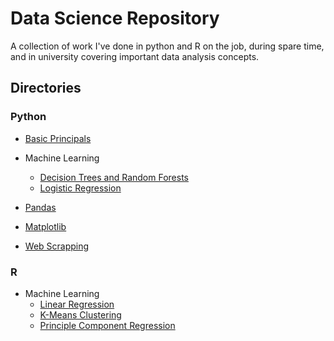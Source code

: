 # Data Science Repository

A collection of work I've done in python and R on the job, during spare time, and in university covering important data analysis concepts.

## Directories

### Python
* [Basic Principals](https://github.com/craigthinman/Python-DS-And-ML-Notes/blob/master/basics.ipynb)

* Machine Learning
    * [Decision Trees and Random Forests](https://github.com/craigthinman/Python-DS-And-ML-Notes/blob/master/RF_modeling.ipynb)
    * [Logistic Regression](https://github.com/craigthinman/Python-DS-Repository/blob/master/Logistic%20Regression.ipynb)

* [Pandas](https://github.com/craigthinman/Python-DS-And-ML-Notes/blob/master/Pandas.ipynb)
    
* [Matplotlib](https://github.com/craigthinman/Python-DS-And-ML-Notes/blob/master/matplotlib_basics.ipynb)

* [Web Scrapping](https://github.com/craigthinman/Python-DS-Repository/blob/master/Census_Scrapper.py)

### R
* Machine Learning
    * [Linear Regression](https://github.com/craigthinman/Data-Science-Repository/blob/master/pop_prediction_arkansas.R)
    * [K-Means Clustering](https://github.com/craigthinman/Data-Science-Repository/blob/master/Cluster_Analysis.Rmd)
    * [Principle Component Regression](https://github.com/craigthinman/Data-Science-Repository/blob/master/uber_PCR.R)
